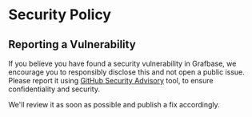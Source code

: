 # Security Policy

## Reporting a Vulnerability

If you believe you have found a security vulnerability in Grafbase, we encourage you to responsibly disclose this and not open a public issue. Please report it using [GitHub Security Advisory](https://github.com/grafbase/grafbase/security/advisories/new) tool, to ensure confidentiality and security.

We'll review it as soon as possible and publish a fix accordingly.

